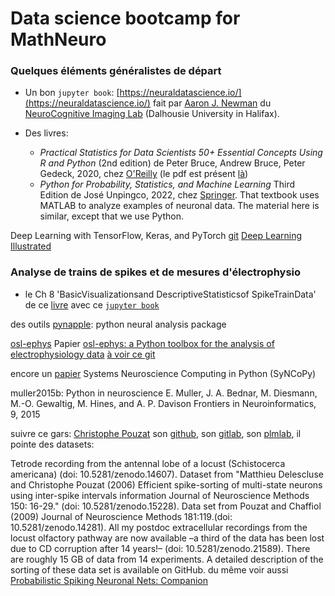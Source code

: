 # Data science bootcamp for MathNeuro


### Quelques éléments généralistes de départ

- Un bon `jupyter book`: [https://neuraldatascience.io/](https://neuraldatascience.io/) fait par [Aaron J. Newman](https://www.dal.ca/faculty/science/psychology_neuroscience/faculty-staff/our-faculty/aaron-newman.html) du [NeuroCognitive Imaging Lab](https://www.ncilab.ca) (Dalhousie University in Halifax).

- Des livres:
	- *Practical Statistics for Data Scientists 50+ Essential Concepts Using R and Python* (2nd edition) de Peter Bruce, Andrew Bruce, Peter Gedeck, 2020, chez  [O'Reilly](https://www.oreilly.com/library/view/practical-statistics-for/9781492072935/) (le pdf est présent [là](https://datapot.vn/wp-content/uploads/2023/12/datapot.vn-Practical-Statistics-for-Data-Scientists.pdf?srsltid=AfmBOor2LKFBkMvD-uXBWafjjdIzgkmChIvrE0HZewfybjWaFiyVyt7k))
	- *Python for Probability, Statistics, and
Machine Learning* Third Edition de José Unpingco, 2022, chez [Springer](https://link.springer.com/book/10.1007/978-3-031-04648-3). That textbook uses MATLAB to analyze examples of neuronal data. The material here is similar, except that we use Python.


Deep Learning with TensorFlow, Keras, and PyTorch
[git](https://github.com/jonkrohn/DLTFpT) [Deep Learning Illustrated](https://www.deeplearningillustrated.com)
 
### Analyse de trains de spikes et de mesures d'électrophysio

- le Ch 8 'BasicVisualizationsand DescriptiveStatisticsof SpikeTrainData' de ce [livre](https://mitpress.ublish.com/book/case-studies-neural-data-analysis) avec ce [`jupyter book`](https://mark-kramer.github.io/Case-Studies-Python/intro.html)


des outils [pynapple](https://pynapple.org): python neural analysis package

[osl-ephys](https://osl-ephys.readthedocs.io/en/latest/)
Papier [osl-ephys: a Python toolbox for the analysis of electrophysiology data](https://www.frontiersin.org/journals/neuroscience/articles/10.3389/fnins.2025.1522675/full) [à voir ce git](https://github.com/OHBA-analysis/OHBA-Examples/tree/main)


encore un [papier](https://www.frontiersin.org/journals/neuroinformatics/articles/10.3389/fninf.2024.1448161/full) Systems Neuroscience Computing in Python (SyNCoPy)

muller2015b: Python in neuroscience
E. Muller, J. A. Bednar, M. Diesmann, M.-O. Gewaltig, M. Hines, and A. P. Davison
Frontiers in Neuroinformatics, 9, 2015


suivre ce gars: [Christophe Pouzat](https://xtof.perso.math.cnrs.fr) son [github](https://github.com/christophe-pouzat), son [gitlab](https://gitlab.com/c_pouzat), son [plmlab](https://plmlab.math.cnrs.fr/xtof), il pointe des datasets:

Tetrode recording from the antennal lobe of a locust (Schistocerca americana) (doi: 10.5281/zenodo.14607).
Dataset from "Matthieu Delescluse and Christophe Pouzat (2006) Efficient spike-sorting of multi-state neurons using inter-spike intervals information Journal of Neuroscience Methods 150: 16-29." (doi: 10.5281/zenodo.15228).
Data set from Pouzat and Chaffiol (2009) Journal of Neuroscience Methods 181:119.(doi: 10.5281/zenodo.14281).
All my postdoc extracellular recordings from the locust olfactory pathway are now available –a third of the data has been lost due to CD corruption after 14 years!– (doi: 10.5281/zenodo.21589). There are roughly 15 GB of data from 14 experiments. A detailed description of the sorting of these data set is available on GitHub. du même voir aussi [Probabilistic Spiking Neuronal Nets: Companion](https://probabilistic-spiking-neuronal-nets-c-pouzat-491a1ca82ffec5679d.gitlab.io/index.html)